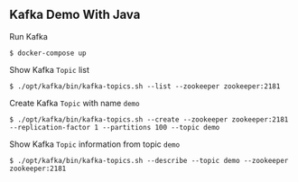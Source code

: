 ## Kafka Demo With Java

Run Kafka
```shell
$ docker-compose up
```

Show Kafka `Topic` list
```shell
$ ./opt/kafka/bin/kafka-topics.sh --list --zookeeper zookeeper:2181
```

Create Kafka `Topic` with name `demo`
```shell
$ ./opt/kafka/bin/kafka-topics.sh --create --zookeeper zookeeper:2181 --replication-factor 1 --partitions 100 --topic demo
```

Show Kafka `Topic` information from topic `demo`
```shell
$ ./opt/kafka/bin/kafka-topics.sh --describe --topic demo --zookeeper zookeeper:2181
```